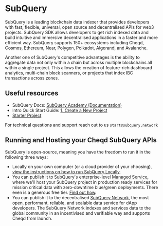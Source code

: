 # SubQuery

SubQuery is a leading blockchain data indexer that provides developers with fast, flexible, universal, open source and decentralised APIs for web3 projects. SubQuery SDK allows developers to get rich indexed data and build intuitive and immersive decentralised applications in a faster and more efficient way. SubQuery supports 150+ ecosystems including Cheqd, Cosmos, Ethereum, Near, Polygon, Polkadot, Algorand, and Avalanche.

Another one of SubQuery's competitive advantages is the ability to aggregate data not only within a chain but across multiple blockchains all within a single project. This allows the creation of feature-rich dashboard analytics, multi-chain block scanners, or projects that index IBC transactions across zones.

## Useful resources

- SubQuery Docs: [SubQuery Academy (Documentation)](https://academy.subquery.network/)
- Intro Quick Start Guide: [1. Create a New Project](https://academy.subquery.network/quickstart/quickstart.html)
- [Starter Project](https://github.com/subquery/cosmos-subql-starter/tree/main/Cheqd/cheqd-starter)

For technical questions and support reach out to us `start@subquery.network`

## Running and Hosting your Cheqd SubQuery APIs

SubQuery is open-source, meaning you have the freedom to run it in the following three ways:

- Locally on your own computer (or a cloud provider of your choosing), [view the instructions on how to run SubQuery Locally](https://academy.subquery.network/run_publish/run.html).
- You can publish it to SubQuery's enterprise-level [Managed Service](https://managedservice.subquery.network/), where we'll host your SubQuery project in production ready services for mission critical data with zero-downtime blue/green deployments. There even is a generous free tier. [Find out how](https://academy.subquery.network/run_publish/publish.html).
- You can publish it to the decentralised [SubQuery Network](https://subquery.network/network), the most open, performant, reliable, and scalable data service for dApp developers. The SubQuery Network indexes and services data to the global community in an incentivised and verifiable way and supports Cheqd from launch.
